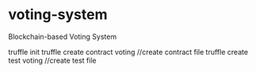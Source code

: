 # voting-system
Blockchain-based Voting System

truffle init
truffle create contract voting //create contract file
truffle create test voting //create test file